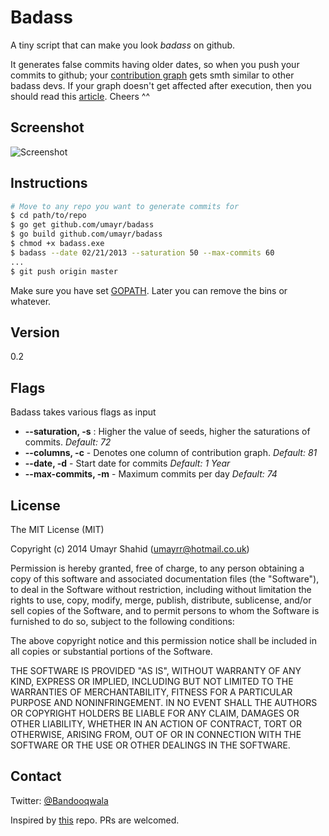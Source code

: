 
Badass
=======

A tiny script that can make you look *badass* on github. 

It generates false commits having older dates, so when you push your commits to github; your [contribution graph](https://help.github.com/articles/viewing-contributions-on-your-profile-page#contributions-calendar) gets smth similar to other badass devs. If your graph doesn't get affected after execution, then you should read this [article](https://help.github.com/articles/why-are-my-contributions-not-showing-up-on-my-profile). Cheers ^^

Screenshot
----
![Screenshot](http://i.imgur.com/6evEG7N.png)

Instructions
----

```sh
# Move to any repo you want to generate commits for
$ cd path/to/repo
$ go get github.com/umayr/badass
$ go build github.com/umayr/badass
$ chmod +x badass.exe
$ badass --date 02/21/2013 --saturation 50 --max-commits 60
...
$ git push origin master

```

Make sure you have set [GOPATH](https://code.google.com/p/go-wiki/wiki/GOPATH). Later you can remove the bins or whatever.


Version
----

0.2

Flags
-----

Badass takes various flags as input

* **--saturation, -s** : Higher the value of seeds, higher the saturations of commits. *Default: 72*
* **--columns, -c** - Denotes one column of contribution graph. *Default: 81*
* **--date, -d** - Start date for commits *Default: 1 Year*
* **--max-commits, -m** - Maximum commits per day *Default: 74*


License
----

The MIT License (MIT)

Copyright (c) 2014 Umayr Shahid ([umayrr@hotmail.co.uk](mailto:umayrr@hotmail.co.uk))

Permission is hereby granted, free of charge, to any person obtaining a copy
of this software and associated documentation files (the "Software"), to deal
in the Software without restriction, including without limitation the rights
to use, copy, modify, merge, publish, distribute, sublicense, and/or sell
copies of the Software, and to permit persons to whom the Software is
furnished to do so, subject to the following conditions:

The above copyright notice and this permission notice shall be included in all
copies or substantial portions of the Software.

THE SOFTWARE IS PROVIDED "AS IS", WITHOUT WARRANTY OF ANY KIND, EXPRESS OR
IMPLIED, INCLUDING BUT NOT LIMITED TO THE WARRANTIES OF MERCHANTABILITY,
FITNESS FOR A PARTICULAR PURPOSE AND NONINFRINGEMENT. IN NO EVENT SHALL THE
AUTHORS OR COPYRIGHT HOLDERS BE LIABLE FOR ANY CLAIM, DAMAGES OR OTHER
LIABILITY, WHETHER IN AN ACTION OF CONTRACT, TORT OR OTHERWISE, ARISING FROM,
OUT OF OR IN CONNECTION WITH THE SOFTWARE OR THE USE OR OTHER DEALINGS IN THE
SOFTWARE.

Contact
-----

Twitter: [@Bandooqwala](https://twitter.com/Bandooqwala)


Inspired by [this](https://github.com/bd808/profile-life) repo. PRs are welcomed.
